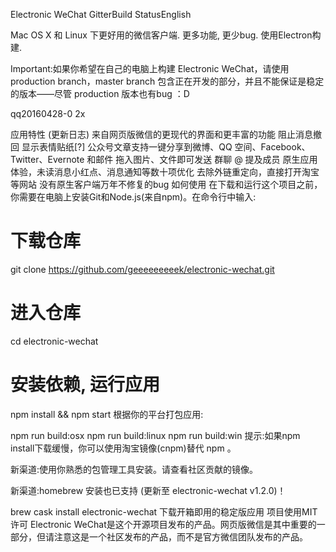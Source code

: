 ﻿Electronic WeChat
GitterBuild StatusEnglish

Mac OS X 和 Linux 下更好用的微信客户端. 更多功能, 更少bug. 使用Electron构建.

Important:如果你希望在自己的电脑上构建 Electronic WeChat，请使用production branch，master branch 包含正在开发的部分，并且不能保证是稳定的版本——尽管 production 版本也有bug ：D

qq20160428-0 2x

应用特性 (更新日志)
来自网页版微信的更现代的界面和更丰富的功能
阻止消息撤回
显示表情贴纸[?]
公众号文章支持一键分享到微博、QQ 空间、Facebook、Twitter、Evernote 和邮件
拖入图片、文件即可发送
群聊 @ 提及成员
原生应用体验，未读消息小红点、消息通知等数十项优化
去除外链重定向，直接打开淘宝等网站
没有原生客户端万年不修复的bug
如何使用
在下载和运行这个项目之前，你需要在电脑上安装Git和Node.js(来自npm)。在命令行中输入:

# 下载仓库
git clone https://github.com/geeeeeeeeek/electronic-wechat.git
# 进入仓库
cd electronic-wechat
# 安装依赖, 运行应用
npm install && npm start
根据你的平台打包应用:

npm run build:osx
npm run build:linux
npm run build:win
提示:如果npm install下载缓慢，你可以使用淘宝镜像(cnpm)替代 npm 。

新渠道:使用你熟悉的包管理工具安装。请查看社区贡献的镜像。

新渠道:homebrew 安装也已支持 (更新至 electronic-wechat v1.2.0)！

brew cask install electronic-wechat
下载开箱即用的稳定版应用
项目使用MIT许可
Electronic WeChat是这个开源项目发布的产品。网页版微信是其中重要的一部分，但请注意这是一个社区发布的产品，而不是官方微信团队发布的产品。

